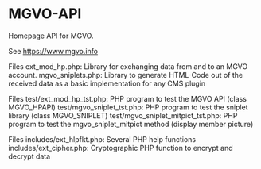 # MGVO-API
Homepage API for MGVO.

See https://www.mgvo.info

Files ext_mod_hp.php: Library for exchanging data from and to an MGVO account.
      mgvo_sniplets.php: Library to generate HTML-Code out of the received data as a basic implementation for any CMS plugin

Files test/ext_mod_hp_tst.php: PHP program to test the MGVO API (class MGVO_HPAPI)
      test/mgvo_sniplet_tst.php: PHP program to test the sniplet library (class MGVO_SNIPLET)
      test/mgvo_sniplet_mitpict_tst.php: PHP program to test the mgvo_sniplet_mitpict method (display member picture)

Files includes/ext_hlpfkt.php: Several PHP help functions
      includes/ext_cipher.php: Cryptographic PHP function to encrypt and decrypt data
